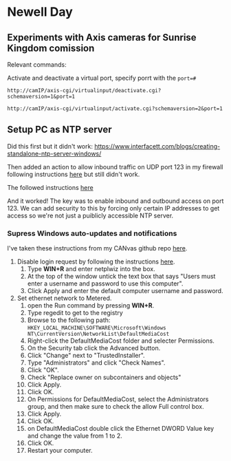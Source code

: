 # Newell Day

## Experiments with Axis cameras for Sunrise Kingdom comission

Relevant commands:

Activate and deactivate a virtual port, specify porrt with the `port=#`

`http://camIP/axis-cgi/virtualinput/deactivate.cgi?schemaversion=1&port=1`

`http://camIP/axis-cgi/virtualinput/activate.cgi?schemaversion=2&port=1`

## Setup PC as NTP server

Did this first but it didn't work: [https://www.interfacett.com/blogs/creating-standalone-ntp-server-windows/ ](https://www.interfacett.com/blogs/creating-standalone-ntp-server-windows/)

Then added an action to allow inbound traffic on UDP port 123 in my firewall following instructions [here](https://docs.microsoft.com/en-us/windows/security/identity-protection/windows-firewall/create-an-inbound-port-rule) but still didn't work.

The followed instructions [here](https://www.youtube.com/watch?v=Fq6xDvPJzrg&index=1&list=PLAyn7hdeRiiedUwWXj-mbyGUF7j8HXr0G&t=17s)

And it worked! The key was to enable inbound and outbound access on port 123. We can add security to this by forcing only certain IP addresses to get access so we're not just a puiblicly accessible NTP server.

### Supress Windows auto-updates and notifications

I've taken these instructions from my CANvas github repo [here](https://github.com/Hellicar-Studio/CANvas/blob/master/README.md).

1. Disable login request by following the instructions [here](https://www.cnet.com/uk/how-to/automatically-log-in-to-your-windows-10-pc/).
	1. Type **WIN+R** and enter netplwiz into the box.
	2. At the top of the window untick the text box that says "Users must enter a username and password to use this computer".
	3. Click Apply and enter the default computer username and password.
2. Set ethernet network to Metered.
	1. open the Run command by pressing **WIN+R**.
	2. Type regedit to get to the registry
	3. Browse to the following path: `HKEY_LOCAL_MACHINE\SOFTWARE\Microsoft\Windows NT\CurrentVersion\NetworkList\DefaultMediaCost`
	4. Right-click the DefaultMediaCost folder and selecter Permissions.
	5. On the Security tab click the Advanced button.
	6. Click "Change" next to "TrustedInstaller".
	7. Type "Administrators" and click "Check Names".
	8. Click "OK".
	9. Check "Replace owner on subcontainers and objects"
	10. Click Apply.
	11. Click OK.
	12. On Permissions for DefaultMediaCost, select the Administrators group, and then make sure to check the allow Full control box.
	13. Click Apply.
	14. Click OK.
	15. on DefaultMediaCost double click the Ethernet DWORD Value key and change the value from 1 to 2.
	16. Click OK.
	17. Restart your computer.
